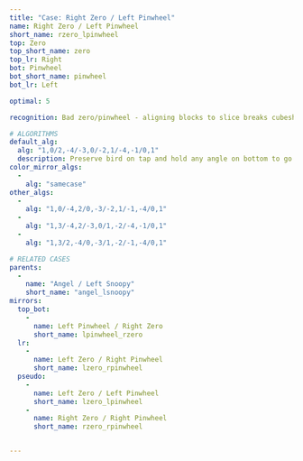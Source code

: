 ```yaml
---
title: "Case: Right Zero / Left Pinwheel"
name: Right Zero / Left Pinwheel
short_name: rzero_lpinwheel
top: Zero
top_short_name: zero
top_lr: Right
bot: Pinwheel
bot_short_name: pinwheel
bot_lr: Left

optimal: 5

recognition: Bad zero/pinwheel - aligning blocks to slice breaks cubeshape.

# ALGORITHMS
default_alg:
  alg: "1,0/2,-4/-3,0/-2,1/-4,-1/0,1"
  description: Preserve bird on tap and hold any angle on bottom to go to angel/snoopy or snoopy/angel.
color_mirror_algs:
  -
    alg: "samecase"
other_algs:
  -
    alg: "1,0/-4,2/0,-3/-2,1/-1,-4/0,1"
  -
    alg: "1,3/-4,2/-3,0/1,-2/-4,-1/0,1"
  -
    alg: "1,3/2,-4/0,-3/1,-2/-1,-4/0,1"

# RELATED CASES
parents:
  -
    name: "Angel / Left Snoopy"
    short_name: "angel_lsnoopy"
mirrors:
  top_bot:
    -
      name: Left Pinwheel / Right Zero
      short_name: lpinwheel_rzero
  lr:
    -
      name: Left Zero / Right Pinwheel
      short_name: lzero_rpinwheel
  pseudo:
    -
      name: Left Zero / Left Pinwheel
      short_name: lzero_lpinwheel
    -
      name: Right Zero / Right Pinwheel
      short_name: rzero_rpinwheel


---
```


